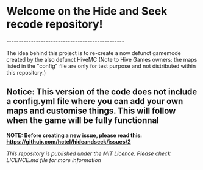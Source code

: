 <h1>Welcome on the Hide and Seek recode repository!</h1>
------------------------------------------------

The idea behind this project is to re-create a now defunct gamemode created by the also defunct HiveMC
(Note to Hive Games owners: the maps listed in the "config" file are only for test purpose and not distributed within this repository.)

<h2>Notice: This version of the code does not include a config.yml file where you can add your own maps and customise things. This will follow when the game will be fully functionnal</h2>


**NOTE: Before creating a new issue, please read this: https://github.com/hctel/hideandseek/issues/2**


*This repository is published under the MIT Licence. Please check LICENCE.md file for more information*
